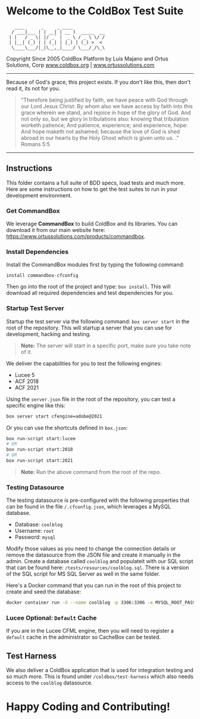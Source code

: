 # Welcome to the ColdBox Test Suite

```
   ____      _     _ ____
  / ___|___ | | __| | __ )  _____  __
 | |   / _ \| |/ _` |  _ \ / _ \ \/ /
 | |__| (_) | | (_| | |_) | (_) >  <
  \____\___/|_|\__,_|____/ \___/_/\_\

```

Copyright Since 2005 ColdBox Platform by Luis Majano and Ortus Solutions, Corp
www.coldbox.org | www.ortussolutions.com

----

Because of God's grace, this project exists. If you don't like this, then don't read it, its not for you.

>"Therefore being justified by faith, we have peace with God through our Lord Jesus Christ:
By whom also we have access by faith into this grace wherein we stand, and rejoice in hope of the glory of God.
And not only so, but we glory in tribulations also: knowing that tribulation worketh patience;
And patience, experience; and experience, hope:
And hope maketh not ashamed; because the love of God is shed abroad in our hearts by the
Holy Ghost which is given unto us. ." Romans 5:5

----

## Instructions

This folder contains a full suite of BDD specs, load tests and much more.  Here are some
instructions on how to get the test suites to run in your development environment.

### Get CommandBox

We leverage **CommandBox** to build ColdBox and its libraries.  You can download it from our main website here: https://www.ortussolutions.com/products/commandbox.

### Install Dependencies

Install the CommandBox modules first by typing the following command:

```
install commandbox-cfconfig
```

Then go into the root of the project and type: `box install`. This will download all required dependencies and test dependencies for you.

### Startup Test Server

Startup the test server via the following command: `box server start` in the root of the repository. This will startup a server that you can use for development, hacking and testing.

> **Note:** The server will start in a specific port, make sure you take note of it.

We deliver the capabilities for you to test the following engines:

* Lucee 5
* ACF 2018
* ACF 2021

Using the `server.json` file in the root of the repository, you can test a specific engine like this:

```bash
box server start cfengine=adobe@2021
```

Or you can use the shortcuts defined in `box.json`:

```bash
box run-script start:lucee
# OR
box run-script start:2018
# OR
box run-script start:2021
```

> **Note:** Run the above command from the root of the repo.

### Testing Datasource

The testing datasource is pre-configured with the following properties that can be found in the file `/.cfconfig.json`, which leverages a MySQL database.

* Database: `coolblog`
* Username: `root`
* Password: `mysql`

Modify those values as you need to change the connection details or remove the datasource from the JSON file and create it manually in the admin.  Create a database called `coolblog` and populateit with our SQL script that can be found here: `/tests/resources/coolblog.sql`.  There is a version of the SQL script for MS SQL Server as well in the same folder.

Here's a Docker command that you can run in the root of this project to create and seed the database:

```sh
docker container run -d --name coolblog -p 3306:3306 -e MYSQL_ROOT_PASSWORD=mysql -e MYSQL_DATABASE=coolblog -v $(pwd)/tests/resources/coolblog.sql:/docker-entrypoint-initdb.d/coolblog.sql mysql:5
```

### Lucee Optional: `Default` Cache

If you are in the Lucee CFML engine, then you will need to register a `default` cache in the administrator so CacheBox can be tested.

## Test Harness

We also deliver a ColdBox application that is used for integration testing and so much more.  This is found under `/coldbox/test-harness` which also needs access to the `coolblog` datasource.

# Happy Coding and Contributing!
